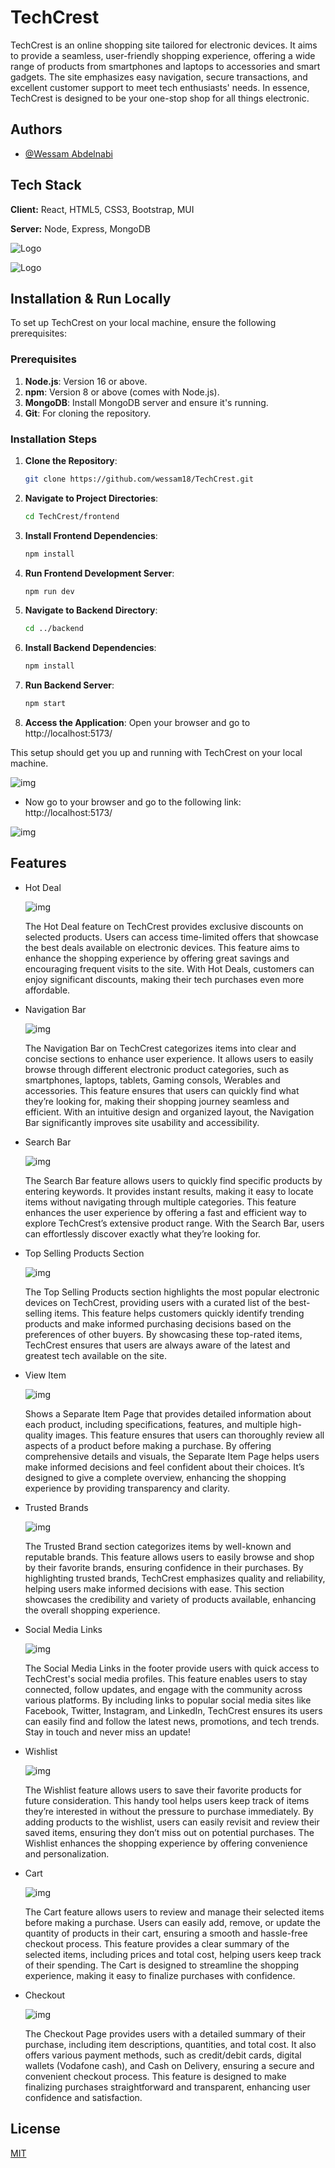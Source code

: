 
# TechCrest

TechCrest is an online shopping site tailored for electronic devices. It aims to provide a seamless, user-friendly shopping experience, offering a wide range of products from smartphones and laptops to accessories and smart gadgets. The site emphasizes easy navigation, secure transactions, and excellent customer support to meet tech enthusiasts' needs. In essence, TechCrest is designed to be your one-stop shop for all things electronic.



## Authors

- [@Wessam Abdelnabi](https://www.github.com/Wessam18)

## Tech Stack

**Client:** React, HTML5, CSS3, Bootstrap, MUI

**Server:** Node, Express, MongoDB




![Logo](https://sbr-technologies.com/wp-content/uploads/2021/06/mern.png)


![Logo](https://i.ibb.co/3zjgDrd/pngwing.png)

## Installation & Run Locally

To set up TechCrest on your local machine, ensure the following prerequisites:

### Prerequisites

1. **Node.js**: Version 16 or above.
2. **npm**: Version 8 or above (comes with Node.js).
3. **MongoDB**: Install MongoDB server and ensure it's running.
4. **Git**: For cloning the repository.

### Installation Steps

1. **Clone the Repository**:
   ```bash
   git clone https://github.com/wessam18/TechCrest.git
   ```
2. **Navigate to Project Directories**:

   ```bash
   cd TechCrest/frontend
   ```

3. **Install Frontend Dependencies**:

   ```bash
   npm install
   ```

4. **Run Frontend Development Server**:

   ```bash
   npm run dev
   ```

5. **Navigate to Backend Directory**:

   ```bash
   cd ../backend
   ```

6. **Install Backend Dependencies**:

   ```bash
   npm install
   ```

7. **Run Backend Server**:

   ```bash
   npm start
   ```

8. **Access the Application**:
   Open your browser and go to http://localhost:5173/

This setup should get you up and running with TechCrest on your local machine.

![img](https://i.ibb.co/VCy5vFQ/Screenshot-2024-10-22-064912.png)

- Now go to your browser and go to the following link: http://localhost:5173/

![img](https://i.ibb.co/VCy5vFQ/Screenshot-2024-10-22-064912.png)

## Features

- Hot Deal

    ![img](https://i.ibb.co/g617XdW/Screenshot-2024-10-22-033356.png)

    The Hot Deal feature on TechCrest provides exclusive discounts on selected products. Users can access time-limited offers that showcase the best deals available on electronic devices. This feature aims to enhance the shopping experience by offering great savings and encouraging frequent visits to the site. With Hot Deals, customers can enjoy significant discounts, making their tech purchases even more affordable.

- Navigation Bar

    ![img](https://i.ibb.co/YkbPJqY/Screenshot-2024-10-22-073632.png)

    The Navigation Bar on TechCrest categorizes items into clear and concise sections to enhance user experience. It allows users to easily browse through different electronic product categories, such as smartphones, laptops, tablets, Gaming consols, Werables and accessories. This feature ensures that users can quickly find what they’re looking for, making their shopping journey seamless and efficient. With an intuitive design and organized layout, the Navigation Bar significantly improves site usability and accessibility.

- Search Bar

    ![img](https://i.ibb.co/XDZdYGB/Screenshot-2024-10-22-073632.png)

    The Search Bar feature allows users to quickly find specific products by entering keywords. It provides instant results, making it easy to locate items without navigating through multiple categories. This feature enhances the user experience by offering a fast and efficient way to explore TechCrest’s extensive product range. With the Search Bar, users can effortlessly discover exactly what they’re looking for.

- Top Selling Products Section

    ![img](https://i.ibb.co/MG5DF5f/Screenshot-2024-10-22-074018.png)

    The Top Selling Products section highlights the most popular electronic devices on TechCrest, providing users with a curated list of the best-selling items. This feature helps customers quickly identify trending products and make informed purchasing decisions based on the preferences of other buyers. By showcasing these top-rated items, TechCrest ensures that users are always aware of the latest and greatest tech available on the site.

- View Item

    
    ![img](https://i.ibb.co/Ssskpqb/Screenshot-2024-10-22-032703.png)

    Shows a Separate Item Page that provides detailed information about each product, including specifications, features, and multiple high-quality images. This feature ensures that users can thoroughly review all aspects of a product before making a purchase. By offering comprehensive details and visuals, the Separate Item Page helps users make informed decisions and feel confident about their choices. It’s designed to give a complete overview, enhancing the shopping experience by providing transparency and clarity.

- Trusted Brands

    ![img](https://i.ibb.co/7QKKyBT/Screenshot-2024-10-21-200137.png)

    The Trusted Brand section categorizes items by well-known and reputable brands. This feature allows users to easily browse and shop by their favorite brands, ensuring confidence in their purchases. By highlighting trusted brands, TechCrest emphasizes quality and reliability, helping users make informed decisions with ease. This section showcases the credibility and variety of products available, enhancing the overall shopping experience. 

- Social Media Links

    ![img](https://i.ibb.co/cYg3701/Screenshot-2024-10-22-074140.png)

    The Social Media Links in the footer provide users with quick access to TechCrest's social media profiles. This feature enables users to stay connected, follow updates, and engage with the community across various platforms. By including links to popular social media sites like Facebook, Twitter, Instagram, and LinkedIn, TechCrest ensures its users can easily find and follow the latest news, promotions, and tech trends. Stay in touch and never miss an update!

- Wishlist

    ![img](https://i.ibb.co/M2ZMdYV/wishlist.png)

    The Wishlist feature allows users to save their favorite products for future consideration. This handy tool helps users keep track of items they’re interested in without the pressure to purchase immediately. By adding products to the wishlist, users can easily revisit and review their saved items, ensuring they don’t miss out on potential purchases. The Wishlist enhances the shopping experience by offering convenience and personalization.

- Cart

    ![img](https://i.ibb.co/CKPLWY9/cart.png)

    The Cart feature allows users to review and manage their selected items before making a purchase. Users can easily add, remove, or update the quantity of products in their cart, ensuring a smooth and hassle-free checkout process. This feature provides a clear summary of the selected items, including prices and total cost, helping users keep track of their spending. The Cart is designed to streamline the shopping experience, making it easy to finalize purchases with confidence.

- Checkout

    ![img](https://i.ibb.co/bWHrWqh/checkout.png)

    The Checkout Page provides users with a detailed summary of their purchase, including item descriptions, quantities, and total cost. It also offers various payment methods, such as credit/debit cards, digital wallets (Vodafone cash), and Cash on Delivery, ensuring a secure and convenient checkout process. This feature is designed to make finalizing purchases straightforward and transparent, enhancing user confidence and satisfaction.

## License

[MIT](https://choosealicense.com/licenses/mit/)

